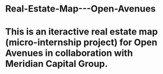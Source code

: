 # Real-Estate-Map---Open-Avenues
# This is an iteractive real estate map (micro-internship project) for Open Avenues in collaboration with Meridian Capital Group.
